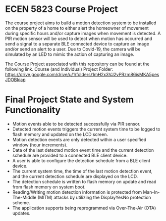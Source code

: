 # ECEN 5823 Course Project

The course project aims to build a motion detection system to be installed on the property of a home to either alert the homeowner of movement during specific hours and/or capture images when movement is detected. A PIR motion sensor will be used to detect when motion has occurred and send a signal to a separate BLE connected device to capture an image and/or send an alert to a user. Due to Covid-19, the camera will be simulated by an LED to mimic the action of capturing an image.

The Course Project associated with this repository can be found at the following link.
Course (and Individual) Project Folder: https://drive.google.com/drive/u/1/folders/1mH2x3VJ2vPRzm86isMKA5pesJDOBkiap

# Final Project State and System Functionality
- Motion events able to be detected successfully via PIR sensor.
- Detected motion events triggers the current system time to be logged to flash memory and updated on the LCD screen.
- Motion detection events are only detected within a user specified window (hour increments).
- Data of the last detected motion event time and the current detection schedule are provided to a connected BLE client device.
- A user is able to configure the detection schedule from a BLE client device.
- The current system time, the time of the last motion detection event, and the current detection schedule are displayed on the LCD.
- The detection schedule is written to flash memory on update and read from flash memory on system boot.
- Reading/Writing motion detection information is protected from Man-In-The-Middle (MITM) attacks by utilizing the DisplayYesNo protection scheme.
- The application supports being reprogrammed via Over-The-Air (OTA) updates.
